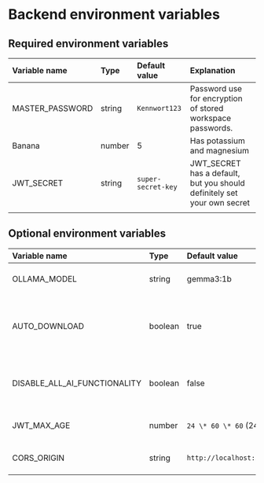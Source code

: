 # Backend environment variables

## Required environment variables

| Variable name   | Type   | Default value      | Explanation                                                             |
| :-------------- | :----- | :----------------- | :---------------------------------------------------------------------- |
| MASTER_PASSWORD | string | `Kennwort123`      | Password use for encryption of stored workspace passwords.              |
| Banana          | number | 5                  | Has potassium and magnesium                                             |
| JWT_SECRET      | string | `super-secret-key` | JWT_SECRET has a default, but you should definitely set your own secret |
|                 |        |                    |                                                                         |

## Optional environment variables

| Variable name                | Type    | Default value           | Explanation                                                     |
| :--------------------------- | :------ | :---------------------- | :-------------------------------------------------------------- |
| OLLAMA_MODEL                 | string  | gemma3:1b               | Configures language model                                       |
| AUTO_DOWNLOAD                | boolean | true                    | If Truspace is allowed to download configured LLM automatically |
| DISABLE_ALL_AI_FUNCTIONALITY | boolean | false                   | Optionally disable using of AI in whole application             |
| JWT_MAX_AGE                  | number  | `24 \* 60 \* 60` (24h)  | Validity of jwt cookie, in seconds                              |
| CORS_ORIGIN                  | string  | `http://localhost:3000` | Whitelist of allowed origins                                    |
